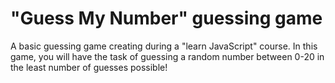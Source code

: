 # "Guess My Number" guessing game
A basic guessing game creating during a "learn JavaScript" course.
In this game, you will have the task of guessing a random number between 0-20 in the least number of guesses possible! 
